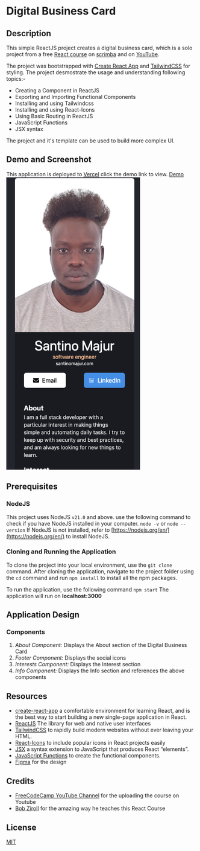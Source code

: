# Digital Business Card

## Description 

This simple ReactJS project creates a digital business card, which is a solo project from a free [React course](https://scrimba.com/learn/learnreact/solo-project-pro-digital-business-card-coce646e88eea46f91af43ca4) on [scrimba](https://scrimba.com/) and on [YouTube](https://www.youtube.com/watch?v=bMknfKXIFA8&t=5083s).

The project was bootstrapped with [Create React App](https://github.com/facebook/create-react-app) and [TailwindCSS](https://tailwindcss.com/) for styling. The project desmostrate the usage and understanding following topics:-

- Creating a Component in ReactJS
- Exporting and Importing Functional Components
- Installing and using Tailwindcss
- Installing and using React-Icons
- Using Basic Routing in ReactJS
- JavaScript Functions
- JSX syntax

The project and it's template can be used to build more complex UI.

## Demo and Screenshot
This application is deployed to [Vercel](https://vercel.com/) click the demo link to view.
[Demo](https://business-card-olive.vercel.app/)
![Screenshot](/src/images/screenshot.png)

## Prerequisites

### NodeJS

This project uses NodeJS ```v21.0``` and above. use the following command to check if you have NodeJS installed in your computer.
```node -v``` or ```node --version```
 If NodeJS is not installed, refer to [https://nodejs.org/en/](https://nodejs.org/en/) to install NodeJS.

 ### Cloning and Running the Application

 To clone the project into your local environment, use the ```git clone``` command. After cloning the application, navigate to the project folder using the ```cd``` command and run ```npm install``` to install all the npm packages.

 To run the application, use the following command
 ```npm start```
 The application will run on **localhost:3000**

 ## Application Design

 ### Components
 
 1. _About Component:_ Displays the About section of the Digital Business Card
 2. _Footer Component:_ Displays the social icons
 3. _Interests Component:_ Displays the Interest section
 4. _Info Component:_ Displays the Info section and references the above components

 ## Resources

 - [create-react-app](https://create-react-app.dev/) a comfortable environment for learning React, and is the best way to start building a new single-page application in React.
 - [ReactJS](https://react.dev/) The library for web and native user interfaces
 - [TailwindCSS](https://tailwindcss.com/) to rapidly build modern websites without ever leaving your HTML.
 - [React-Icons](https://react-icons.github.io/react-icons/) to include popular icons in React projects easily
 - [JSX](https://legacy.reactjs.org/docs/introducing-jsx.html) a syntax extension to JavaScript that produces React “elements”.
 - [JavaScript Functions](https://www.freecodecamp.org/news/javascript-functions-and-scope/) to create the functional components.
 - [Figma](https://www.figma.com/file/u5hCh4ljLXIOBNKKbq6P0r/Digital-Business-Card-(Copy)?type=design&node-id=0-129&mode=design&t=Nok36go74eVM4TXO-0) for the design

 ## Credits

 - [FreeCodeCamp YouTube Channel](https://www.youtube.com/results?search_query=freecodecamp) for the uploading the course on Youtube
 - [Bob Ziroll](https://twitter.com/bobziroll) for the amazing way he teaches this React Course

 ## License
 [MIT](https://choosealicense.com/licenses/mit/)
